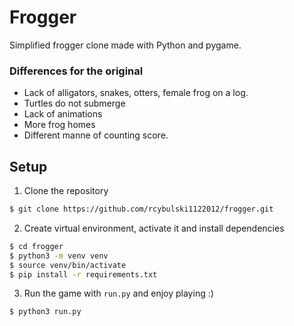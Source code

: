 # Frogger

Simplified frogger clone made with Python and pygame.

### Differences for the original
* Lack of alligators, snakes, otters, female frog on a log.
* Turtles do not submerge
* Lack of animations
* More frog homes
* Different manne of counting score.

## Setup
1. Clone the repository
```sh
$ git clone https://github.com/rcybulski1122012/frogger.git
```

2. Create virtual environment, activate it and install dependencies
```sh
$ cd frogger
$ python3 -m venv venv
$ source venv/bin/activate
$ pip install -r requirements.txt
```

3. Run the game with `run.py` and enjoy playing :)
```sh
$ python3 run.py
```